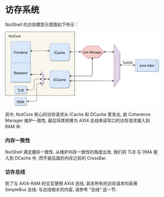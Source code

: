 # 访存系统

NutShell 的访存模型示意图如下所示：



![](mem-model.svg)



其中, NutCore 核心的访存请求从 ICache 和 DCache 里发出, 由 Coherence Manager 维护一致性, 最后将其转换为 AXI4 总线单读写口的访存请求接入到 RAM 中.

### 内存一致性

NutShell 满足缓存一致性. 从维护内存一致性的角度出发, 我们将 TLB 与 DMA 接入到 DCache 中, 而不是后面的内存之前的 CrossBar.

### 访存总线

除了与 AXI4-RAM 的交互使用 AXI4 总线, 其余所有的访存请求均采用 SimpleBus 总线. 与总线相关的内容, 请参考 “总线“ 这一节.

